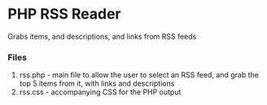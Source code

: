 # PHP RSS Reader

Grabs items, and descriptions, and links from RSS feeds

### Files

1. rss.php - main file to allow the user to select an RSS feed, and grab the 
          top 5 items from it, with links and descriptions
2. rss.css - accompanying CSS for the PHP output